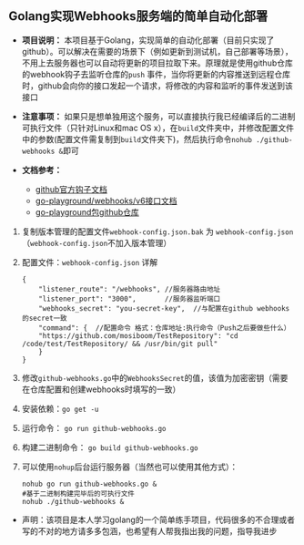 ## Golang实现Webhooks服务端的简单自动化部署

- **项目说明：**
  本项目基于Golang，实现简单的自动化部署（目前只实现了github）。可以解决在需要的场景下（例如更新到测试机，自己部署等场景），不用上去服务器也可以自动将更新的项目拉取下来。原理就是使用github仓库的webhook钩子去监听仓库的`push`
  事件，当你将更新的内容推送到远程仓库时，github会向你的接口发起一个请求，将修改的内容和监听的事件发送到该接口

- **注意事项：**
  如果只是想单独用这个服务，可以直接执行我已经编译后的二进制可执行文件（只针对Linux和mac OS x），在`build`文件夹中，并修改配置文件中的参数(配置文件需复制到`build`文件夹下)，然后执行命令`nohub ./github-webhooks &`即可

- **文档参考：**
    - [github官方钩子文档](https://docs.github.com/en/developers/webhooks-and-events/webhooks/about-webhooks)
    - [go-playground/webhooks/v6接口文档](https://pkg.go.dev/github.com/go-playground/webhooks/v6@v6.0.0-beta.3/github#pkg-variables)
    - [go-playground包github仓库](https://github.com/go-playground/webhooks)

1. 复制版本管理的配置文件`webhook-config.json.bak` 为 `webhook-config.json`（`webhook-config.json`不加入版本管理）

1. 配置文件：`webhook-config.json` 详解
    ```json5
    {
        "listener_route": "/webhooks", //服务器路由地址
        "listener_port": "3000",       //服务器监听端口
        "webhooks_secret": "you-secret-key",  //与配置在github webhooks的secret一致
        "command": {  //配置命令 格式：仓库地址:执行命令（Push之后要做些什么）
        "https://github.com/mosiboom/TestRepository": "cd /code/test/TestRepository/ && /usr/bin/git pull"
        }
    }
    ```

2. 修改`github-webhooks.go`中的`WebhooksSecret`的值，该值为加密密钥（需要在仓库配置和创建webhooks时填写的一致）

3. 安装依赖：`go get -u`

4. 运行命令：
   ```go run github-webhooks.go```

5. 构建二进制命令：
   ```go build github-webhooks.go```

6. 可以使用`nohup`后台运行服务器（当然也可以使用其他方式）：
    ```shell
    nohub go run github-webhooks.go &
    #基于二进制构建完毕后的可执行文件
    nohub ./github-webhooks &
    ```

- 声明：该项目是本人学习golang的一个简单练手项目，代码很多的不合理或者写的不对的地方请多多包涵，也希望有人帮我指出我的问题，指导我进步